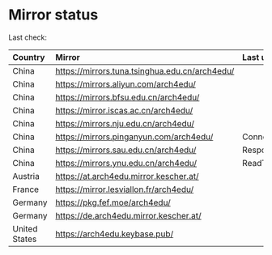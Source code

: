 <script src="./time.js"></script>
# Mirror status
Last check: <script type="text/javascript">localize(1670653460.1046693);</script>

|Country|Mirror|Last update|
|:------|:-----|:----------|
|China|https://mirrors.tuna.tsinghua.edu.cn/arch4edu/|<script type="text/javascript">localize(1670610916);</script>|
|China|https://mirrors.aliyun.com/arch4edu/|<script type="text/javascript">localize(1670567984);</script>|
|China|https://mirrors.bfsu.edu.cn/arch4edu/|<script type="text/javascript">localize(1670610916);</script>|
|China|https://mirror.iscas.ac.cn/arch4edu/|<script type="text/javascript">localize(1670610916);</script>|
|China|https://mirrors.nju.edu.cn/arch4edu/|<script type="text/javascript">localize(1670567984);</script>|
|China|https://mirrors.pinganyun.com/arch4edu/|ConnectTimeout|
|China|https://mirrors.sau.edu.cn/arch4edu/|Response 500|
|China|https://mirrors.ynu.edu.cn/arch4edu/|ReadTimeout|
|Austria|https://at.arch4edu.mirror.kescher.at/|<script type="text/javascript">localize(1670610916);</script>|
|France|https://mirror.lesviallon.fr/arch4edu/|<script type="text/javascript">localize(1670610916);</script>|
|Germany|https://pkg.fef.moe/arch4edu/|<script type="text/javascript">localize(1670610916);</script>|
|Germany|https://de.arch4edu.mirror.kescher.at/|<script type="text/javascript">localize(1670610916);</script>|
|United States|https://arch4edu.keybase.pub/|<script type="text/javascript">localize(1670610916);</script>|

<script src="./tablefilter/tablefilter.js"></script>
<script src="./table.js"></script>